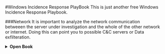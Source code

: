 #Windows Incidence Response PlayBook
This is just another free Windows Incidence Response Playbook.

###Network
It is important to analyze the network communication betweeen the server under investigation and the whole of the other network or internet. Doing this can point you to possible C&C servers or Data exfilteration.
<details><summary><b>Open Book</b></summary>
  <b>Check for Suspicious Network Listeners</b>
   netstat -naob | more
